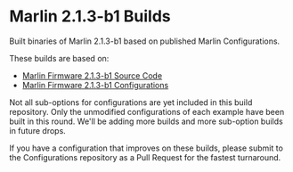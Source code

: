 # Marlin 2.1.3-b1 Builds
Built binaries of Marlin 2.1.3-b1 based on published Marlin Configurations.

These builds are based on:
- [Marlin Firmware 2.1.3-b1 Source Code](//github.com/MarlinFirmware/Marlin/releases/tag/2.1.3-b1)
- [Marlin Firmware 2.1.3-b1 Configurations](//github.com/MarlinFirmware/Configurations/tree/release-2.1.3-b1)

Not all sub-options for configurations are yet included in this build repository. Only the unmodified configurations of each example have been built in this round. We'll be adding more builds and more sub-option builds in future drops.

If you have a configuration that improves on these builds, please submit to the Configurations repository as a Pull Request for the fastest turnaround.
